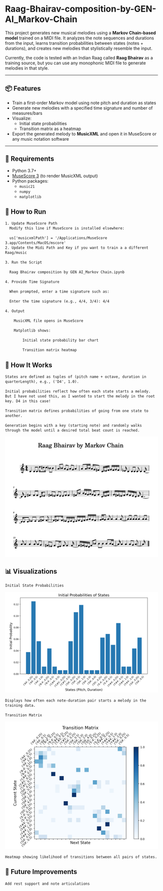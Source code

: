 # Raag-Bhairav-composition-by-GEN-AI_Markov-Chain

This project generates new musical melodies using a **Markov Chain-based model** trained on a MIDI file. It analyzes the note sequences and durations from the input, learns transition probabilities between states (notes + durations), and creates new melodies that stylistically resemble the input. 

Currently, the code is tested with an Indian Raag called **Raag Bhairav** as a training source, but you can use any monophonic MIDI file to generate melodies in that style.

---

## 📦 Features

- Train a first-order Markov model using note pitch and duration as states
- Generate new melodies with a specified time signature and number of measures/bars
- Visualize:
  - Initial state probabilities
  - Transition matrix as a heatmap
- Export the generated melody to **MusicXML** and open it in MuseScore or any music notation software

---

## 🔧 Requirements

- Python 3.7+
- [MuseScore 3](https://musescore.org/) (to render MusicXML output)
- Python packages:
  - `music21`
  - `numpy`
  - `matplotlib`


## 🚀 How to Run

    1. Update MuseScore Path
      Modify this line if MuseScore is installed elsewhere:
  
      us['musicxmlPath'] = '/Applications/MuseScore 3.app/Contents/MacOS/mscore'
    2. Update the Midi Path and Key if you want to train a a different Raag/music

    3. Run the Script
  
      Raag Bhairav composition by GEN AI_Markov Chain.ipynb
      
    4. Provide Time Signature
      
      When prompted, enter a time signature such as:

      Enter the time signature (e.g., 4/4, 3/4): 4/4

    4. Output

        MusicXML file opens in MuseScore

        Matplotlib shows:

            Initial state probability bar chart

            Transition matrix heatmap

## 🎼 How It Works

    States are defined as tuples of (pitch name + octave, duration in quarterLength), e.g., ('D4', 1.0).

    Initial probabilities reflect how often each state starts a melody. But I have not used this, as I wanted to start the melody in the root key. D4 in this case!

    Transition matrix defines probabilities of going from one state to another.

    Generation begins with a key (starting note) and randomly walks through the model until a desired total beat count is reached.
  ![Score](Assets/Score.png)

## 📊 Visualizations

    Initial State Probabilities
  ![Initial State Probabilities](Assets/Initial-probabilities.png)
    
    Displays how often each note-duration pair starts a melody in the training data.
    
    Transition Matrix
  ![Transition Matrix](Assets/Transition-matrix-map.png)
     
    Heatmap showing likelihood of transitions between all pairs of states.

## 🧠 Future Improvements

    Add rest support and note articulations

